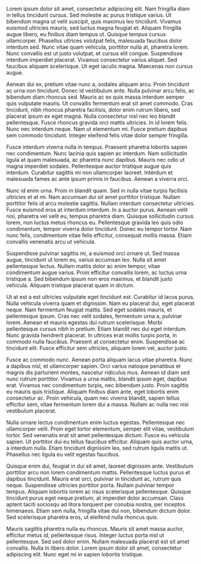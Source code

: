 Lorem ipsum dolor sit amet, consectetur adipiscing elit. Nam fringilla diam in tellus tincidunt cursus. Sed molestie ac purus tristique varius. Ut bibendum magna ut velit suscipit, quis maximus leo tincidunt. Vivamus euismod ultricies mauris, sed luctus magna feugiat et. Aliquam fringilla augue libero, eu finibus diam tempus ut. Quisque tempus cursus ullamcorper. Phasellus ultrices volutpat felis, malesuada faucibus dolor interdum sed. Nunc vitae quam vehicula, porttitor nulla at, pharetra lorem. Nunc convallis est ut justo volutpat, et cursus elit congue. Suspendisse interdum imperdiet placerat. Vivamus consectetur varius aliquet. Sed faucibus aliquam scelerisque. Ut eget iaculis magna. Maecenas non cursus augue.

Aenean dui ex, pretium vitae nunc a, sodales aliquam arcu. Proin tincidunt ac urna non tincidunt. Donec id vestibulum ante. Nulla pulvinar arcu felis, ac bibendum diam rhoncus sed. Mauris ac ex quis massa interdum semper quis vulputate mauris. Ut convallis fermentum erat sit amet commodo. Cras tincidunt, nibh rhoncus pharetra facilisis, dolor enim rutrum libero, sed placerat ipsum ex eget magna. Nulla consectetur nisl nec leo blandit pellentesque. Fusce rhoncus gravida orci mattis ultricies. In id lorem felis. Nunc nec interdum neque. Nam ut elementum mi. Fusce pretium dapibus sem commodo tincidunt. Integer eleifend felis vitae dolor semper fringilla.

Fusce interdum viverra nulla in tempus. Praesent pharetra lobortis sapien nec condimentum. Nunc lacinia quis sapien ac interdum. Nam sollicitudin ligula at quam malesuada, ac pharetra nunc dapibus. Mauris nec odio ut magna imperdiet sodales. Pellentesque auctor tristique augue quis interdum. Curabitur sagittis mi non ullamcorper laoreet. Interdum et malesuada fames ac ante ipsum primis in faucibus. Aenean a viverra orci.

Nunc id enim urna. Proin in blandit quam. Sed in nulla vitae turpis facilisis ultricies et at mi. Nam accumsan dui sit amet porttitor tristique. Nullam porttitor felis id arcu molestie sagittis. Nullam interdum consectetur ultricies. Fusce euismod eros at interdum interdum. In a auctor purus. Aenean velit nisi, pharetra vel velit eu, tempus pharetra diam. Quisque sollicitudin cursus lorem, non luctus metus rhoncus eu. Pellentesque gravida leo quis odio condimentum, tempor viverra dolor tincidunt. Donec eu tempor tortor. Nam nunc felis, condimentum vitae felis efficitur, consequat mollis massa. Etiam convallis venenatis arcu ut vehicula.

Suspendisse pulvinar sagittis mi, a euismod orci ornare ut. Sed massa augue, tincidunt ut lorem eu, varius accumsan leo. Nulla sit amet pellentesque lectus. Nullam mattis dolor ac enim tempor, vitae condimentum augue varius. Proin efficitur convallis lorem, ac luctus urna tristique a. Sed bibendum ipsum non eros maximus, et blandit justo vehicula. Aliquam tristique placerat quam in dictum.

Ut at est a est ultricies vulputate eget tincidunt est. Curabitur id lacus purus. Nulla vehicula viverra quam et dignissim. Nam eu placerat dui, eget placerat neque. Nam fermentum feugiat mattis. Sed eget sodales mauris, et pellentesque ipsum. Cras nec velit sodales, fermentum urna a, pulvinar lorem. Aenean et mauris egestas dui rutrum scelerisque. Morbi pellentesque cursus nibh in pretium. Etiam blandit nec dui eget interdum. Nunc gravida hendrerit placerat. In ultrices erat mollis turpis porta, in commodo nulla faucibus. Praesent at consectetur enim. Suspendisse ac tincidunt elit. Fusce efficitur sem ultricies, aliquam lorem vel, auctor justo.

Fusce ac commodo nunc. Aenean porta aliquam lacus vitae pharetra. Nunc a dapibus nisl, et ullamcorper sapien. Orci varius natoque penatibus et magnis dis parturient montes, nascetur ridiculus mus. Aenean id diam sed nunc rutrum porttitor. Vivamus a urna mattis, blandit ipsum eget, dapibus erat. Vivamus nec condimentum turpis, nec bibendum justo. Proin sagittis eu mauris quis tristique. Aliquam finibus diam ante, eget lobortis enim consectetur ac. Proin vehicula, quam nec viverra blandit, sapien tellus efficitur sem, vitae fermentum lorem dui a massa. Nullam ac nulla nec nisi vestibulum placerat.

Nulla ornare lectus condimentum enim luctus egestas. Pellentesque nec ullamcorper velit. Proin eget tortor elementum, semper elit vitae, vestibulum tortor. Sed venenatis erat sit amet pellentesque dictum. Fusce eu vehicula sapien. Ut porttitor dui eu tellus faucibus efficitur. Aliquam quis auctor urna, a interdum nulla. Etiam tincidunt dignissim leo, sed rutrum ligula mattis ut. Phasellus nec ligula eu velit egestas faucibus.

Quisque enim dui, feugiat in dui sit amet, laoreet dignissim ante. Vestibulum porttitor arcu non lorem condimentum mattis. Pellentesque luctus purus et dapibus tincidunt. Mauris erat orci, pulvinar in tincidunt ac, rutrum quis neque. Suspendisse ultricies porttitor porta. Nullam pulvinar tempor tempus. Aliquam lobortis lorem ac risus scelerisque pellentesque. Quisque tincidunt purus eget neque pretium, at imperdiet dolor accumsan. Class aptent taciti sociosqu ad litora torquent per conubia nostra, per inceptos himenaeos. Etiam sem nulla, fringilla vitae dui non, bibendum dictum dolor. Sed scelerisque pharetra eros, ut eleifend nulla rhoncus quis.

Mauris sagittis pharetra nulla eu rhoncus. Mauris sit amet massa auctor, efficitur metus id, pellentesque risus. Integer luctus porta nisl ut pellentesque. Sed sed dolor enim. Nullam malesuada placerat est sit amet convallis. Nulla in libero dolor. Lorem ipsum dolor sit amet, consectetur adipiscing elit. Nunc eget mi in sapien lobortis tristique.
